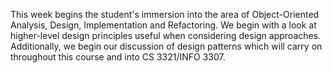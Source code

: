 This week begins the student's immersion into the area of Object-Oriented Analysis, Design, Implementation and Refactoring.
We begin with a look at higher-level design principles useful when considering design approaches. Additionally, we begin
our discussion of design patterns which will carry on throughout this course and into CS 3321/INFO 3307.
